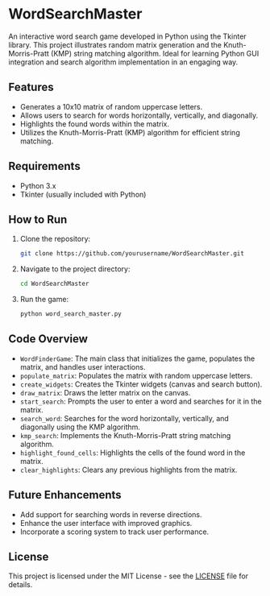 # WordSearchMaster
An interactive word search game developed in Python using the Tkinter library. This project illustrates random matrix generation and the Knuth-Morris-Pratt (KMP) string matching algorithm. Ideal for learning Python GUI integration and search algorithm implementation in an engaging way.

## Features

- Generates a 10x10 matrix of random uppercase letters.
- Allows users to search for words horizontally, vertically, and diagonally.
- Highlights the found words within the matrix.
- Utilizes the Knuth-Morris-Pratt (KMP) algorithm for efficient string matching.

## Requirements

- Python 3.x
- Tkinter (usually included with Python)

## How to Run

1. Clone the repository:
    ```sh
    git clone https://github.com/yourusername/WordSearchMaster.git
    ```
2. Navigate to the project directory:
    ```sh
    cd WordSearchMaster
    ```
3. Run the game:
    ```sh
    python word_search_master.py
    ```

## Code Overview

- `WordFinderGame`: The main class that initializes the game, populates the matrix, and handles user interactions.
- `populate_matrix`: Populates the matrix with random uppercase letters.
- `create_widgets`: Creates the Tkinter widgets (canvas and search button).
- `draw_matrix`: Draws the letter matrix on the canvas.
- `start_search`: Prompts the user to enter a word and searches for it in the matrix.
- `search_word`: Searches for the word horizontally, vertically, and diagonally using the KMP algorithm.
- `kmp_search`: Implements the Knuth-Morris-Pratt string matching algorithm.
- `highlight_found_cells`: Highlights the cells of the found word in the matrix.
- `clear_highlights`: Clears any previous highlights from the matrix.

## Future Enhancements

- Add support for searching words in reverse directions.
- Enhance the user interface with improved graphics.
- Incorporate a scoring system to track user performance.

## License

This project is licensed under the MIT License - see the [LICENSE](LICENSE) file for details.
